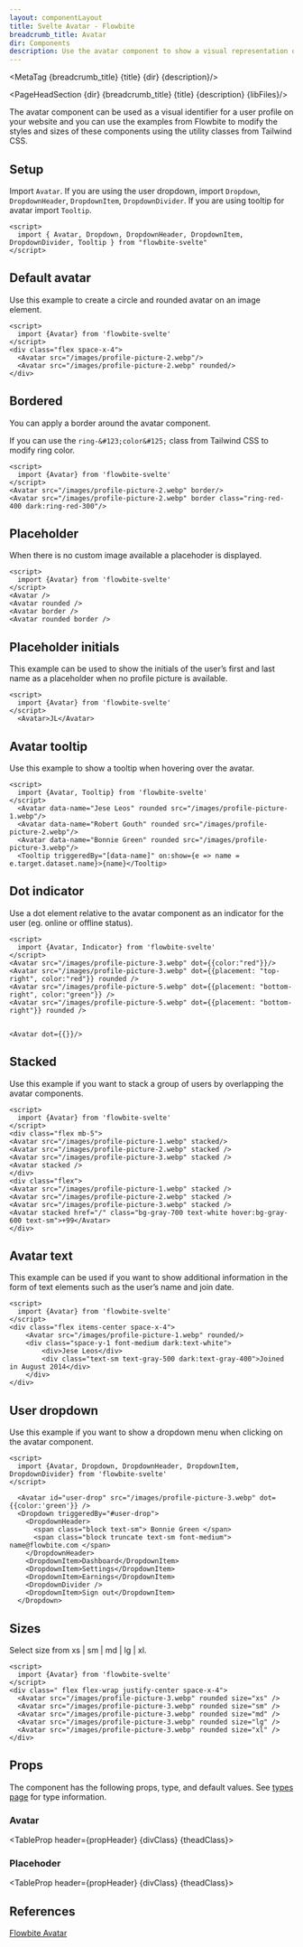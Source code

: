 ```yaml
---
layout: componentLayout
title: Svelte Avatar - Flowbite
breadcrumb_title: Avatar
dir: Components
description: Use the avatar component to show a visual representation of a user profile using an image element or SVG object based on multiple styles and sizes
---
```



<MetaTag {breadcrumb_title} {title} {dir} {description}/>

<script>
  import { PageHeadSection, TableProp, TableDefaultRow, MetaTag } from '../utils'
  
  import { P, A } from '$lib'
  // Props table
  import { props as avatarProps } from '../props/Avatar.json'
  import { props as placehoderProps } from '../props/Placeholder.json'
	let propHeader = ['Name', 'Type', 'Default']
	let divClass='w-full relative overflow-x-auto shadow-md sm:rounded-lg py-4'
  let theadClass ='text-xs text-gray-700 uppercase bg-gray-50 dark:bg-gray-700 dark:text-white'
  // lib files
  const libFiles = import.meta.glob('../../lib/avatar/*.svelte')
  let name;
</script>

<PageHeadSection {dir} {breadcrumb_title} {title} {description} {libFiles}/>

The avatar component can be used as a visual identifier for a user profile on your website and you can use the examples from Flowbite to modify the styles and sizes of these components using the utility classes from Tailwind CSS.

## Setup

Import `Avatar`.
If you are using the user dropdown, import `Dropdown`, `DropdownHeader`, `DropdownItem`, `DropdownDivider`.
If you are using tooltip for avatar import `Tooltip`.

```svelte example hideOutput
<script>
  import { Avatar, Dropdown, DropdownHeader, DropdownItem, DropdownDivider, Tooltip } from "flowbite-svelte"
</script>
```

## Default avatar

Use this example to create a circle and rounded avatar on an image element.

```svelte example class="flex flex-col gap-4" hideScript
<script>
  import {Avatar} from 'flowbite-svelte'
</script>
<div class="flex space-x-4">
  <Avatar src="/images/profile-picture-2.webp"/>
  <Avatar src="/images/profile-picture-2.webp" rounded/>
</div>
```

## Bordered

You can apply a border around the avatar component.

If you can use the `ring-&#123;color&#125;` class from Tailwind CSS to modify ring color.

```svelte example class="flex gap-4" hideScript
<script>
  import {Avatar} from 'flowbite-svelte'
</script>
<Avatar src="/images/profile-picture-2.webp" border/>
<Avatar src="/images/profile-picture-2.webp" border class="ring-red-400 dark:ring-red-300"/>
```

## Placeholder

When there is no custom image available a placehoder is displayed.

```svelte example class="flex gap-4" hideScript
<script>
  import {Avatar} from 'flowbite-svelte'
</script>
<Avatar />
<Avatar rounded />
<Avatar border />
<Avatar rounded border />
```

## Placeholder initials

This example can be used to show the initials of the user’s first and last name as a placeholder when no profile picture is available.

```svelte example class="flex flex-col gap-4" hideScript
<script>
  import {Avatar} from 'flowbite-svelte'
</script>
  <Avatar>JL</Avatar>
```

## Avatar tooltip

Use this example to show a tooltip when hovering over the avatar.

```svelte example class="flex gap-4"
<script>
  import {Avatar, Tooltip} from 'flowbite-svelte'
</script>
  <Avatar data-name="Jese Leos" rounded src="/images/profile-picture-1.webp"/>
  <Avatar data-name="Robert Gouth" rounded src="/images/profile-picture-2.webp"/>
  <Avatar data-name="Bonnie Green" rounded src="/images/profile-picture-3.webp"/>
  <Tooltip triggeredBy="[data-name]" on:show={e => name = e.target.dataset.name}>{name}</Tooltip>
```

## Dot indicator

Use a dot element relative to the avatar component as an indicator for the user (eg. online or offline status).

```svelte example class="flex gap-4" hideScript
<script>
  import {Avatar, Indicator} from 'flowbite-svelte'
</script>
<Avatar src="/images/profile-picture-3.webp" dot={{color:"red"}}/>
<Avatar src="/images/profile-picture-3.webp" dot={{placement: "top-right", color:"red"}} rounded />
<Avatar src="/images/profile-picture-5.webp" dot={{placement: "bottom-right", color:"green"}} />
<Avatar src="/images/profile-picture-5.webp" dot={{placement: "bottom-right"}} rounded />


<Avatar dot={{}}/>

```

## Stacked

Use this example if you want to stack a group of users by overlapping the avatar components.

```svelte example class="flex flex-col gap-4" hideScript
<script>
  import {Avatar} from 'flowbite-svelte'
</script>
<div class="flex mb-5">
<Avatar src="/images/profile-picture-1.webp" stacked/>
<Avatar src="/images/profile-picture-2.webp" stacked />
<Avatar src="/images/profile-picture-3.webp" stacked />
<Avatar stacked />
</div>
<div class="flex">
<Avatar src="/images/profile-picture-1.webp" stacked />
<Avatar src="/images/profile-picture-2.webp" stacked />
<Avatar src="/images/profile-picture-3.webp" stacked />
<Avatar stacked href="/" class="bg-gray-700 text-white hover:bg-gray-600 text-sm">+99</Avatar>
</div>
```

## Avatar text

This example can be used if you want to show additional information in the form of text elements such as the user’s name and join date.

```svelte example class="flex flex-col gap-4" hideScript
<script>
  import {Avatar} from 'flowbite-svelte'
</script>
<div class="flex items-center space-x-4">
    <Avatar src="/images/profile-picture-1.webp" rounded/>
    <div class="space-y-1 font-medium dark:text-white">
        <div>Jese Leos</div>
        <div class="text-sm text-gray-500 dark:text-gray-400">Joined in August 2014</div>
    </div>
</div>
```

## User dropdown

Use this example if you want to show a dropdown menu when clicking on the avatar component.

```svelte example class="flex justify-center h-96"
<script>
  import {Avatar, Dropdown, DropdownHeader, DropdownItem, DropdownDivider} from 'flowbite-svelte'
</script>

  <Avatar id="user-drop" src="/images/profile-picture-3.webp" dot={{color:'green'}} />
  <Dropdown triggeredBy="#user-drop">
    <DropdownHeader>
      <span class="block text-sm"> Bonnie Green </span>
      <span class="block truncate text-sm font-medium"> name@flowbite.com </span>
    </DropdownHeader>
    <DropdownItem>Dashboard</DropdownItem>
    <DropdownItem>Settings</DropdownItem>
    <DropdownItem>Earnings</DropdownItem>
    <DropdownDivider />
    <DropdownItem>Sign out</DropdownItem>
  </Dropdown>
```

## Sizes

Select size from  xs | sm | md | lg | xl.

```svelte example class="flex flex-col gap-4" hideScript
<script>
  import {Avatar} from 'flowbite-svelte'
</script>
<div class=" flex flex-wrap justify-center space-x-4">
  <Avatar src="/images/profile-picture-3.webp" rounded size="xs" />
  <Avatar src="/images/profile-picture-3.webp" rounded size="sm" />
  <Avatar src="/images/profile-picture-3.webp" rounded size="md" />
  <Avatar src="/images/profile-picture-3.webp" rounded size="lg" />
  <Avatar src="/images/profile-picture-3.webp" rounded size="xl" />
</div>
```

## Props

The component has the following props, type, and default values. See <A href="/pages/types">types 
 page</A> for type information.

<h3 class='text-xl w-full dark:text-white py-4'>Avatar</h3>

<TableProp header={propHeader} {divClass} {theadClass}>
<TableDefaultRow items={avatarProps} rowState='hover' />
</TableProp>

<h3 class='text-xl w-full dark:text-white py-4'>Placehoder</h3>

<TableProp header={propHeader} {divClass} {theadClass}>
  <TableDefaultRow items={placehoderProps} rowState='hover' />
</TableProp>

## References

<P>
  <A href="https://flowbite.com/docs/components/avatar/" target="_blank" rel="noreferrer" class="link">
  Flowbite Avatar
  </A>
</P>
